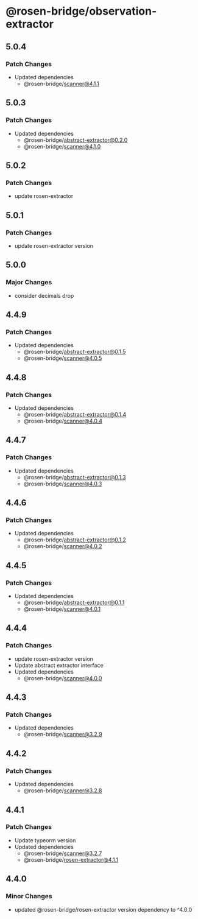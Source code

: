 # @rosen-bridge/observation-extractor

## 5.0.4

### Patch Changes

- Updated dependencies
  - @rosen-bridge/scanner@4.1.1

## 5.0.3

### Patch Changes

- Updated dependencies
  - @rosen-bridge/abstract-extractor@0.2.0
  - @rosen-bridge/scanner@4.1.0

## 5.0.2

### Patch Changes

- update rosen-extractor

## 5.0.1

### Patch Changes

- update rosen-extractor version

## 5.0.0

### Major Changes

- consider decimals drop

## 4.4.9

### Patch Changes

- Updated dependencies
  - @rosen-bridge/abstract-extractor@0.1.5
  - @rosen-bridge/scanner@4.0.5

## 4.4.8

### Patch Changes

- Updated dependencies
  - @rosen-bridge/abstract-extractor@0.1.4
  - @rosen-bridge/scanner@4.0.4

## 4.4.7

### Patch Changes

- Updated dependencies
  - @rosen-bridge/abstract-extractor@0.1.3
  - @rosen-bridge/scanner@4.0.3

## 4.4.6

### Patch Changes

- Updated dependencies
  - @rosen-bridge/abstract-extractor@0.1.2
  - @rosen-bridge/scanner@4.0.2

## 4.4.5

### Patch Changes

- Updated dependencies
  - @rosen-bridge/abstract-extractor@0.1.1
  - @rosen-bridge/scanner@4.0.1

## 4.4.4

### Patch Changes

- update rosen-extractor version
- Update abstract extractor interface
- Updated dependencies
  - @rosen-bridge/scanner@4.0.0

## 4.4.3

### Patch Changes

- Updated dependencies
  - @rosen-bridge/scanner@3.2.9

## 4.4.2

### Patch Changes

- Updated dependencies
  - @rosen-bridge/scanner@3.2.8

## 4.4.1

### Patch Changes

- Update typeorm version
- Updated dependencies
  - @rosen-bridge/scanner@3.2.7
  - @rosen-bridge/rosen-extractor@4.1.1

## 4.4.0

### Minor Changes

- updated @rosen-bridge/rosen-extractor version dependency to ^4.0.0
